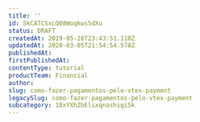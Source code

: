 ```yaml
---
title: ''
id: 5kCATCSxLQ08Woqkws5dXu
status: DRAFT
createdAt: 2019-05-26T23:43:51.110Z
updatedAt: 2020-03-05T21:54:54.578Z
publishedAt: 
firstPublishedAt: 
contentType: tutorial
productTeam: Financial
author: 
slug: como-fazer-pagamentos-pelo-vtex-payment
legacySlug: como-fazer-pagamentos-pelo-vtex-payment
subcategory: 18xYXhZbElixqnashigi5k
---
```



